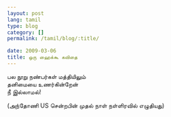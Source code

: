 ```yaml
---
layout: post
lang: tamil
type: blog
category: []
permalink: /tamil/blog/:title/

date: 2009-03-06
title: ஒரு ஹைக்கூ கவிதை
---
```


பல நூறு நண்பர்கள் மத்தியிலும் <br/>
தனிமையை உணர்கின்றேன் <br/>
நீ இல்லாமல்!

(அந்தோணி US சென்றபின் முதல் நாள் நள்ளிரவில் எழுதியது)
